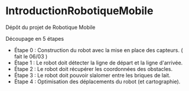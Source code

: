 # IntroductionRobotiqueMobile
Dépôt du projet de Robotique Mobile

Découpage en 5 étapes
<ul>
  <li> Étape 0 : Construction du robot avec la mise en place des capteurs. ( fait le 06/03 )</li>
  <li> Étape 1 : Le robot doit détecter la ligne de départ et la ligne d'arrivée. </li>
  <li> Étape 2 : Le robot doit récupérer les coordonnées des obstacles. </li>
  <li> Étape 3 :  Le robot doit pouvoir slalomer entre les briques de lait. </li>
  <li> Étape 4 : Optimisation des déplacements du robot (et cartographie). </li>
</ul> 
